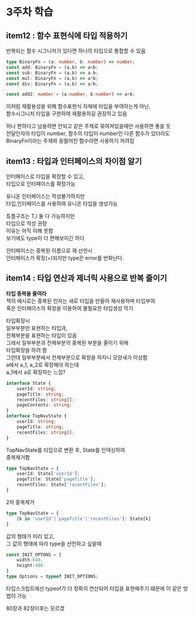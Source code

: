 # 3주차 학습

## item12 : 함수 표현식에 타입 적용하기  

반복되는 함수 시그니처가 있다면 하나의 타입으로 통합할 수 있음  
```ts
type BinaryFn = (a: number, b: number) => number;
const add: BinaryFn = (a,b) => a+b;
const sub: BinaryFn = (a,b) => a-b;
const mul: BinaryFn = (a,b) => a*b;
const div: BinaryFn = (a,b) => a/b;

const add2: number = (a:number, b:number) => a+b; 
```
이처럼 재활용성을 위해 함수표현식 자체에 타입을 부여하는게 아닌,  
함수시그니처 타입을 구현하여 재활용하길 권장하고 있음  

허나 편하다고 남용하면 안되고 같은 주제로 묶여져있을때만 사용하면 좋을 듯  
전달인자의 타입이 number, 함수의 타입이 number인 다른 함수가 있더라도  
BinaryFn이라는 주제와 동떨어진 함수라면 사용하기 꺼려짐  

## item13 : 타입과 인터페이스의 차이점 알기  

인터페이스로 타입을 확장할 수 있고,  
타입으로 인터페이스를 확장가능  

유니온 인터페이스는 작성불가하지만  
타입,인터페이스를 사용하여 유니온 타입을 생성가능  

튜플구조는 T,I 둘 다 가능하지만  
타입으로 작성 권장  
이유는 아직 이해 못함  
보기에도 type이 더 편해보이긴 하다  

인터페이스는 중복된 이름으로 재 선언시  
인터페이스가 확장(+)되지만 type은 error를 반화난다.  


## item14 : 타입 연산과 제너릭 사용으로 반복 줄이기  

**타입 중복을 줄여라**  
책의 예시로는 중복된 인자는 새로 타입을 만들어 재사용하며 타입부여  
혹은 인터페이스의 확장을 이용하여 불필요한 타입생성 막기  

타입확장시  
일부부분만 표현하는 타입과,  
전체부분을 표현하는 타입이 있음  
그래서 일부부분과 전체부분의 중복된 부분을 줄이기 위해  
타입확장을 하려 함  
그런데 일부부분에서 전체부분으로 확장을 하자니 모양새가 이상함  
a에서 a_1, a_2로 확장해야 하는데  
a_1에서 a로 확장하는 느낌?  

```ts
interface State {
    userId: string;
    pageTitle: string;
    recentFiles: string[];
    pageContents: string;
}
interface TopNavState {
    userId: string;
    pageTitle: string;
    recentFiles: string[];
}
```

TopNavState를 타입으로 변환 후, State를 인덱싱하여  
중복제거함  
```ts
type TopNavState = {
    userId: State['userId'];
    pageTitle: State['pageTitle'];
    recentFiles: State['recentFiles'];
}
```

2차 중복제거  
```ts
type TopNavState = {
    [k in 'userId'|'pageTitle'|'recentFiles']: State[k]
}
```

값의 형태가 미리 있고,  
그 값의 형태에 따라 type을 선언하고 싶을때  
```ts
const INIT_OPTONS = {
    width:640,
    height:480
}
type Options = typeof INIT_OPTIONS;
```
타입스크립트에선 typeof가 더 정확히 연산되어 타입을 표현해주기 떄문에 이 같은 방법이 가능  

80장과 82장이후는 모르겠
